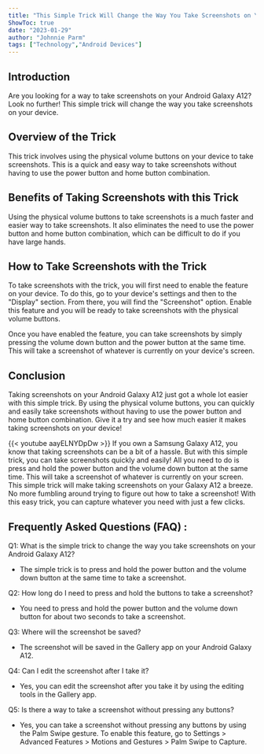```yaml
---
title: "This Simple Trick Will Change the Way You Take Screenshots on Your Android Galaxy A12!"
ShowToc: true 
date: "2023-01-29"
author: "Johnnie Parm" 
tags: ["Technology","Android Devices"]
---
```

## Introduction 

Are you looking for a way to take screenshots on your Android Galaxy A12? Look no further! This simple trick will change the way you take screenshots on your device. 

## Overview of the Trick 

This trick involves using the physical volume buttons on your device to take screenshots. This is a quick and easy way to take screenshots without having to use the power button and home button combination. 

## Benefits of Taking Screenshots with this Trick 

Using the physical volume buttons to take screenshots is a much faster and easier way to take screenshots. It also eliminates the need to use the power button and home button combination, which can be difficult to do if you have large hands. 

## How to Take Screenshots with the Trick 

To take screenshots with the trick, you will first need to enable the feature on your device. To do this, go to your device's settings and then to the "Display" section. From there, you will find the "Screenshot" option. Enable this feature and you will be ready to take screenshots with the physical volume buttons. 

Once you have enabled the feature, you can take screenshots by simply pressing the volume down button and the power button at the same time. This will take a screenshot of whatever is currently on your device's screen. 

## Conclusion 

Taking screenshots on your Android Galaxy A12 just got a whole lot easier with this simple trick. By using the physical volume buttons, you can quickly and easily take screenshots without having to use the power button and home button combination. Give it a try and see how much easier it makes taking screenshots on your device!

{{< youtube aayELNYDpDw >}} 
If you own a Samsung Galaxy A12, you know that taking screenshots can be a bit of a hassle. But with this simple trick, you can take screenshots quickly and easily! All you need to do is press and hold the power button and the volume down button at the same time. This will take a screenshot of whatever is currently on your screen. This simple trick will make taking screenshots on your Galaxy A12 a breeze. No more fumbling around trying to figure out how to take a screenshot! With this easy trick, you can capture whatever you need with just a few clicks.

## Frequently Asked Questions (FAQ) :
Q1: What is the simple trick to change the way you take screenshots on your Android Galaxy A12?
- The simple trick is to press and hold the power button and the volume down button at the same time to take a screenshot.

Q2: How long do I need to press and hold the buttons to take a screenshot?
- You need to press and hold the power button and the volume down button for about two seconds to take a screenshot.

Q3: Where will the screenshot be saved?
- The screenshot will be saved in the Gallery app on your Android Galaxy A12.

Q4: Can I edit the screenshot after I take it?
- Yes, you can edit the screenshot after you take it by using the editing tools in the Gallery app.

Q5: Is there a way to take a screenshot without pressing any buttons?
- Yes, you can take a screenshot without pressing any buttons by using the Palm Swipe gesture. To enable this feature, go to Settings > Advanced Features > Motions and Gestures > Palm Swipe to Capture.


